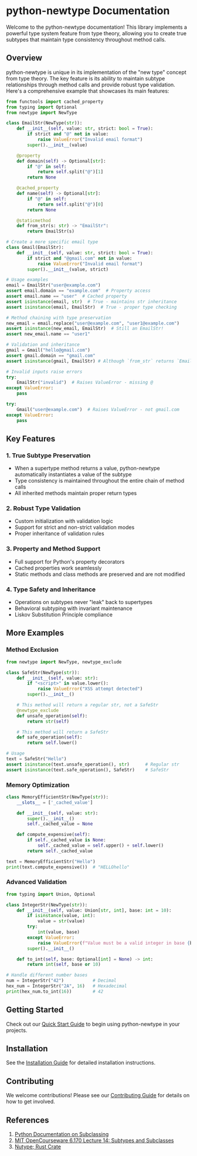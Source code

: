 # python-newtype Documentation

Welcome to the python-newtype documentation! This library implements a powerful type system feature from type theory, allowing you to create true subtypes that maintain type consistency throughout method calls.

## Overview

python-newtype is unique in its implementation of the "new type" concept from type theory. The key feature is its ability to maintain subtype relationships through method calls and provide robust type validation. Here's a comprehensive example that showcases its main features:

```python
from functools import cached_property
from typing import Optional
from newtype import NewType

class EmailStr(NewType(str)):
    def __init__(self, value: str, strict: bool = True):
        if strict and "@" not in value:
            raise ValueError("Invalid email format")
        super().__init__(value)

    @property
    def domain(self) -> Optional[str]:
        if "@" in self:
            return self.split("@")[1]
        return None

    @cached_property
    def name(self) -> Optional[str]:
        if "@" in self:
            return self.split("@")[0]
        return None

    @staticmethod
    def from_str(s: str) -> "EmailStr":
        return EmailStr(s)

# Create a more specific email type
class Gmail(EmailStr):
    def __init__(self, value: str, strict: bool = True):
        if strict and "@gmail.com" not in value:
            raise ValueError("Invalid email format")
        super().__init__(value, strict)

# Usage examples
email = EmailStr("user@example.com")
assert email.domain == "example.com"  # Property access
assert email.name == "user"  # Cached property
assert isinstance(email, str)  # True - maintains str inheritance
assert isinstance(email, EmailStr)  # True - proper type checking

# Method chaining with type preservation
new_email = email.replace("user@example.com", "user1@example.com")
assert isinstance(new_email, EmailStr)  # Still an EmailStr!
assert new_email.name == "user1"

# Validation and inheritance
gmail = Gmail("hello@gmail.com")
assert gmail.domain == "gmail.com"
assert isinstance(gmail, EmailStr) # Although `from_str` returns `EmailStr`, which is the supertype, the subtype is not constructed

# Invalid inputs raise errors
try:
    EmailStr("invalid")  # Raises ValueError - missing @
except ValueError:
    pass

try:
    Gmail("user@example.com")  # Raises ValueError - not gmail.com
except ValueError:
    pass
```

## Key Features

### 1. True Subtype Preservation
- When a supertype method returns a value, python-newtype automatically instantiates a value of the subtype
- Type consistency is maintained throughout the entire chain of method calls
- All inherited methods maintain proper return types

### 2. Robust Type Validation
- Custom initialization with validation logic
- Support for strict and non-strict validation modes
- Proper inheritance of validation rules

### 3. Property and Method Support
- Full support for Python's property decorators
- Cached properties work seamlessly
- Static methods and class methods are preserved and are not modified

### 4. Type Safety and Inheritance
- Operations on subtypes never "leak" back to supertypes
- Behavioral subtyping with invariant maintenance
- Liskov Substitution Principle compliance

## More Examples

### Method Exclusion
```python
from newtype import NewType, newtype_exclude

class SafeStr(NewType(str)):
    def __init__(self, value: str):
        if "<script>" in value.lower():
            raise ValueError("XSS attempt detected")
        super().__init__()

    # This method will return a regular str, not a SafeStr
    @newtype_exclude
    def unsafe_operation(self):
        return str(self)

    # This method will return a SafeStr
    def safe_operation(self):
        return self.lower()

# Usage
text = SafeStr("Hello")
assert isinstance(text.unsafe_operation(), str)      # Regular str
assert isinstance(text.safe_operation(), SafeStr)    # SafeStr
```

### Memory Optimization
```python
class MemoryEfficientStr(NewType(str)):
    __slots__ = ['_cached_value']

    def __init__(self, value: str):
        super().__init__()
        self._cached_value = None

    def compute_expensive(self):
        if self._cached_value is None:
            self._cached_value = self.upper() + self.lower()
        return self._cached_value

text = MemoryEfficientStr("Hello")
print(text.compute_expensive())  # "HELLOhello"
```

### Advanced Validation
```python
from typing import Union, Optional

class IntegerStr(NewType(str)):
    def __init__(self, value: Union[str, int], base: int = 10):
        if isinstance(value, int):
            value = str(value)
        try:
            int(value, base)
        except ValueError:
            raise ValueError(f"Value must be a valid integer in base {base}")
        super().__init__()

    def to_int(self, base: Optional[int] = None) -> int:
        return int(self, base or 10)

# Handle different number bases
num = IntegerStr("42")           # Decimal
hex_num = IntegerStr("2A", 16)   # Hexadecimal
print(hex_num.to_int(16))        # 42
```

## Getting Started

Check out our [Quick Start Guide](getting-started/quickstart.md) to begin using python-newtype in your projects.

## Installation

See the [Installation Guide](getting-started/installation.md) for detailed installation instructions.

## Contributing

We welcome contributions! Please see our [Contributing Guide](development/contributing.md) for details on how to get involved.

## References

1. [Python Documentation on Subclassing](https://docs.python.org/3/extending/newtypes_tutorial.html#subclassing-other-types)
2. [MIT OpenCourseware 6.170 Lecture 14: Subtypes and Subclasses](https://ocw.mit.edu/courses/6-170-laboratory-in-software-engineering-fall-2005/9ed2c853eea2311adeadfcc0de284114_lec14.pdf)
3. [Nutype; Rust Crate](https://crates.io/crates/nutype)
